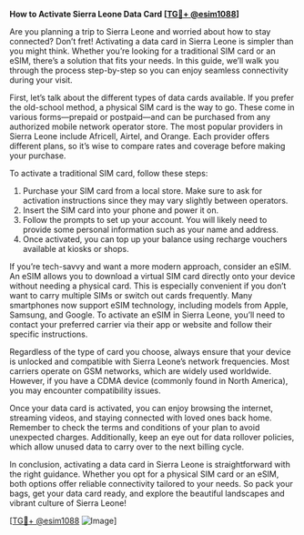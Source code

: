 **How to Activate Sierra Leone Data Card [[TG💪+ @esim1088](https://t.me/s/esim1088)]**

Are you planning a trip to Sierra Leone and worried about how to stay connected? Don’t fret! Activating a data card in Sierra Leone is simpler than you might think. Whether you’re looking for a traditional SIM card or an eSIM, there’s a solution that fits your needs. In this guide, we’ll walk you through the process step-by-step so you can enjoy seamless connectivity during your visit.

First, let’s talk about the different types of data cards available. If you prefer the old-school method, a physical SIM card is the way to go. These come in various forms—prepaid or postpaid—and can be purchased from any authorized mobile network operator store. The most popular providers in Sierra Leone include Africell, Airtel, and Orange. Each provider offers different plans, so it’s wise to compare rates and coverage before making your purchase.

To activate a traditional SIM card, follow these steps:
1. Purchase your SIM card from a local store. Make sure to ask for activation instructions since they may vary slightly between operators.
2. Insert the SIM card into your phone and power it on.
3. Follow the prompts to set up your account. You will likely need to provide some personal information such as your name and address.
4. Once activated, you can top up your balance using recharge vouchers available at kiosks or shops.

If you’re tech-savvy and want a more modern approach, consider an eSIM. An eSIM allows you to download a virtual SIM card directly onto your device without needing a physical card. This is especially convenient if you don’t want to carry multiple SIMs or switch out cards frequently. Many smartphones now support eSIM technology, including models from Apple, Samsung, and Google. To activate an eSIM in Sierra Leone, you’ll need to contact your preferred carrier via their app or website and follow their specific instructions.

Regardless of the type of card you choose, always ensure that your device is unlocked and compatible with Sierra Leone’s network frequencies. Most carriers operate on GSM networks, which are widely used worldwide. However, if you have a CDMA device (commonly found in North America), you may encounter compatibility issues.

Once your data card is activated, you can enjoy browsing the internet, streaming videos, and staying connected with loved ones back home. Remember to check the terms and conditions of your plan to avoid unexpected charges. Additionally, keep an eye out for data rollover policies, which allow unused data to carry over to the next billing cycle.

In conclusion, activating a data card in Sierra Leone is straightforward with the right guidance. Whether you opt for a physical SIM card or an eSIM, both options offer reliable connectivity tailored to your needs. So pack your bags, get your data card ready, and explore the beautiful landscapes and vibrant culture of Sierra Leone!

[[TG💪+ @esim1088](https://t.me/s/esim1088) ![Image](https://i.postimg.cc/Y0z9fWf4/image.png)]